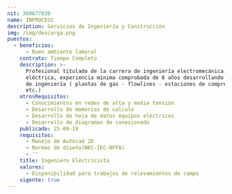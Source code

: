 ```yaml
---
nit: 360677020
name: INPROCESS
description: Servicios de Ingeniería y Construcción
img: /img/descarga.png
puestos:
  - beneficios:
      - Buen ambiente laboral
    contrato: Tiempo Completo
    description: >-
      Profesional titulado de la carrera de ingeniería electromecánica,
      eléctrica, experiencia mínima comprobada de 6 años desarrollando trabajos
      de ingeniería ( plantas de gas - flowlines - estaciones de compresiones
      etc.)
    otrosRequisitos:
      - Conocimientos en redes de alta y media tensión
      - Desarrollo de memorias de calculo
      - Desarrollo de hoja de datos equipos eléctricos
      - Desarrollo de diagramas de conexionado
    publicado: 25-09-19
    requisitos:
      - Manejo de Autocad 2D
      - Normas de diseño(NEC-IEC-NFPA)
      - ''
    title: Ingeniero Eléctricista
    valores:
      - Disponibilidad para trabajos de relevamientos de campo
    vigente: true
---
```


